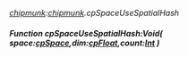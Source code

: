 _[chipmunk](../../modules/chipmunk/chipmunk-module.md):[chipmunk](../../modules/chipmunk/chipmunk-module.md).cpSpaceUseSpatialHash_
##### Function cpSpaceUseSpatialHash:Void( space:[cpSpace](../../modules/chipmunk/chipmunk-cpspace.md),dim:[cpFloat](../../modules/chipmunk/chipmunk-cpfloat.md),count:[Int](../../modules/wonkey/wonkey-types-int.md) )
